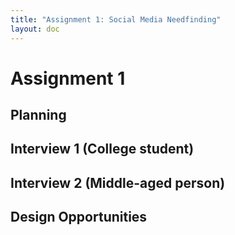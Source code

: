 ```yaml
---
title: "Assignment 1: Social Media Needfinding"
layout: doc
---
```


# Assignment 1

## Planning


## Interview 1 (College student)

## Interview 2 (Middle-aged person)

## Design Opportunities

